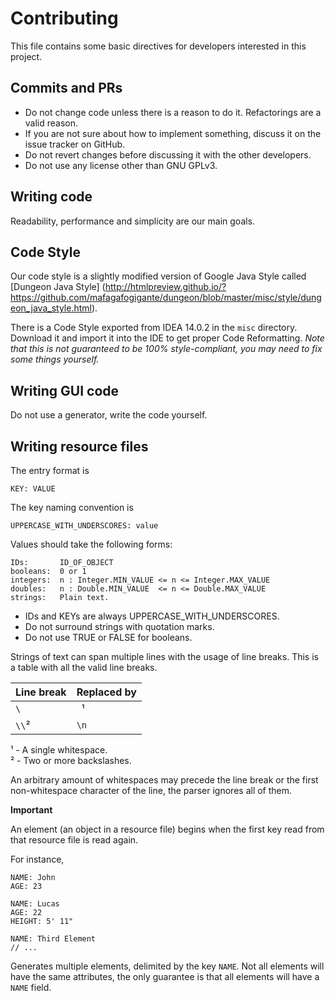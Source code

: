 Contributing
============

This file contains some basic directives for developers interested in this project.


Commits and PRs
---------------
* Do not change code unless there is a reason to do it. Refactorings are a valid reason.
* If you are not sure about how to implement something, discuss it on the issue tracker on GitHub.
* Do not revert changes before discussing it with the other developers.
* Do not use any license other than GNU GPLv3.


Writing code
------------
Readability, performance and simplicity are our main goals.


Code Style
----------
Our code style is a slightly modified version of Google Java Style called [Dungeon Java Style]
(http://htmlpreview.github.io/?https://github.com/mafagafogigante/dungeon/blob/master/misc/style/dungeon_java_style.html).

There is a Code Style exported from IDEA 14.0.2 in the ``misc`` directory.
Download it and import it into the IDE to get proper Code Reformatting.
*Note that this is not guaranteed to be 100% style-compliant, you may need to fix some things yourself.*


Writing GUI code
----------------
Do not use a generator, write the code yourself.


Writing resource files
----------------------
The entry format is
```
KEY: VALUE
```

The key naming convention is

```
UPPERCASE_WITH_UNDERSCORES: value
```

Values should take the following forms:

```
IDs:       ID_OF_OBJECT
booleans:  0 or 1
integers:  n : Integer.MIN_VALUE <= n <= Integer.MAX_VALUE
doubles:   n : Double.MIN_VALUE  <= n <= Double.MAX_VALUE
strings:   Plain text.
```

* IDs and KEYs are always UPPERCASE_WITH_UNDERSCORES.
* Do not surround strings with quotation marks.
* Do not use TRUE or FALSE for booleans.

Strings of text can span multiple lines with the usage of line breaks. This is a table with all the valid line breaks.

|Line break|Replaced by|
|----------|-----------|
|``\``     |`` ``¹     |
|``\\``²   |``\n``     |

¹ - A single whitespace.  
² - Two or more backslashes.

An arbitrary amount of whitespaces may precede the line break or the first non-whitespace character of the line, the
parser ignores all of them.


**Important**

An element (an object in a resource file) begins when the first key read from that resource file is read again.

For instance,
```
NAME: John
AGE: 23

NAME: Lucas
AGE: 22
HEIGHT: 5' 11"

NAME: Third Element
// ...
```

Generates multiple elements, delimited by the key ``NAME``.
Not all elements will have the same attributes, the only guarantee is that all elements will have a ``NAME`` field.
